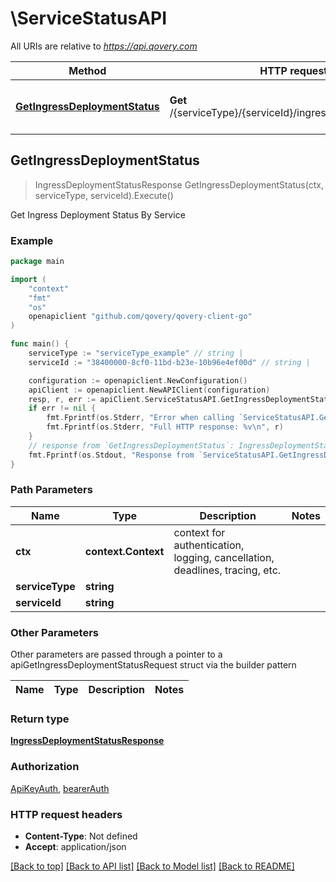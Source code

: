# \ServiceStatusAPI

All URIs are relative to *https://api.qovery.com*

Method | HTTP request | Description
------------- | ------------- | -------------
[**GetIngressDeploymentStatus**](ServiceStatusAPI.md#GetIngressDeploymentStatus) | **Get** /{serviceType}/{serviceId}/ingressDeploymentStatus | Get Ingress Deployment Status By Service



## GetIngressDeploymentStatus

> IngressDeploymentStatusResponse GetIngressDeploymentStatus(ctx, serviceType, serviceId).Execute()

Get Ingress Deployment Status By Service

### Example

```go
package main

import (
	"context"
	"fmt"
	"os"
	openapiclient "github.com/qovery/qovery-client-go"
)

func main() {
	serviceType := "serviceType_example" // string | 
	serviceId := "38400000-8cf0-11bd-b23e-10b96e4ef00d" // string | 

	configuration := openapiclient.NewConfiguration()
	apiClient := openapiclient.NewAPIClient(configuration)
	resp, r, err := apiClient.ServiceStatusAPI.GetIngressDeploymentStatus(context.Background(), serviceType, serviceId).Execute()
	if err != nil {
		fmt.Fprintf(os.Stderr, "Error when calling `ServiceStatusAPI.GetIngressDeploymentStatus``: %v\n", err)
		fmt.Fprintf(os.Stderr, "Full HTTP response: %v\n", r)
	}
	// response from `GetIngressDeploymentStatus`: IngressDeploymentStatusResponse
	fmt.Fprintf(os.Stdout, "Response from `ServiceStatusAPI.GetIngressDeploymentStatus`: %v\n", resp)
}
```

### Path Parameters


Name | Type | Description  | Notes
------------- | ------------- | ------------- | -------------
**ctx** | **context.Context** | context for authentication, logging, cancellation, deadlines, tracing, etc.
**serviceType** | **string** |  | 
**serviceId** | **string** |  | 

### Other Parameters

Other parameters are passed through a pointer to a apiGetIngressDeploymentStatusRequest struct via the builder pattern


Name | Type | Description  | Notes
------------- | ------------- | ------------- | -------------



### Return type

[**IngressDeploymentStatusResponse**](IngressDeploymentStatusResponse.md)

### Authorization

[ApiKeyAuth](../README.md#ApiKeyAuth), [bearerAuth](../README.md#bearerAuth)

### HTTP request headers

- **Content-Type**: Not defined
- **Accept**: application/json

[[Back to top]](#) [[Back to API list]](../README.md#documentation-for-api-endpoints)
[[Back to Model list]](../README.md#documentation-for-models)
[[Back to README]](../README.md)

